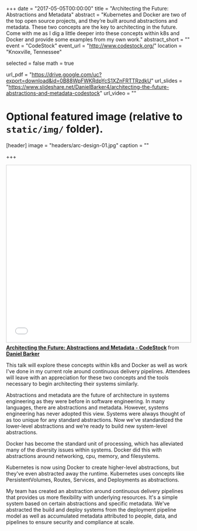 +++
date = "2017-05-05T00:00:00"
title = "Architecting the Future: Abstractions and Metadata"
abstract = "Kubernetes and Docker are two of the top open source projects, and they’re built around abstractions and metadata. These two concepts are the key to architecting in the future. Come with me as I dig a little deeper into these concepts within k8s and Docker and provide some examples from my own work."
abstract_short = ""
event = "CodeStock"
event_url = "http://www.codestock.org/"
location = "Knoxville, Tennessee"

selected = false
math = true

url_pdf = "https://drive.google.com/uc?export=download&id=0B88WpFWKRdpYcS1XZnFRTTRzdkU"
url_slides = "https://www.slideshare.net/DanielBarker4/architecting-the-future-abstractions-and-metadata-codestock"
url_video = ""

# Optional featured image (relative to `static/img/` folder).
[header]
image = "headers/arc-design-01.jpg"
caption = ""

+++
<iframe src="//www.slideshare.net/slideshow/embed_code/key/J5seCWwXE06MHJ" width="595" height="485" frameborder="0" marginwidth="0" marginheight="0" scrolling="no" style="border:1px solid #CCC; border-width:1px; margin-bottom:5px; max-width: 100%;" allowfullscreen> </iframe> <div style="margin-bottom:5px"> <strong> <a href="//www.slideshare.net/DanielBarker4/architecting-the-future-abstractions-and-metadata-codestock" title="Architecting the Future: Abstractions and Metadata - CodeStock" target="_blank">Architecting the Future: Abstractions and Metadata - CodeStock</a> </strong> from <strong><a target="_blank" href="https://www.slideshare.net/DanielBarker4">Daniel Barker</a></strong> </div>

This talk will explore these concepts within k8s and Docker as well as work I've done in my current role around continuous delivery pipelines. Attendees will leave with an appreciation for these two concepts and the tools necessary to begin architecting their systems similarly.

Abstractions and metadata are the future of architecture in systems engineering as they were before in software engineering. In many languages, there are abstractions and metadata. However, systems engineering has never adopted this view. Systems were always thought of as too unique for any standard abstractions. Now we've standardized the lower-level abstractions and we’re ready to build new system-level abstractions.

Docker has become the standard unit of processing, which has alleviated many of the diversity issues within systems. Docker did this with abstractions around networking, cpu, memory, and filesystems.

Kubernetes is now using Docker to create higher-level abstractions, but they've even abstracted away the runtime. Kubernetes uses concepts like PersistentVolumes, Routes, Services, and Deployments as abstractions.

My team has created an abstraction around continuous delivery pipelines that provides us more flexibility with underlying resources. It's a simple system based on certain abstractions and specific metadata. We've abstracted the build and deploy systems from the deployment pipeline model as well as accumulated metadata attributed to people, data, and pipelines to ensure security and compliance at scale.

